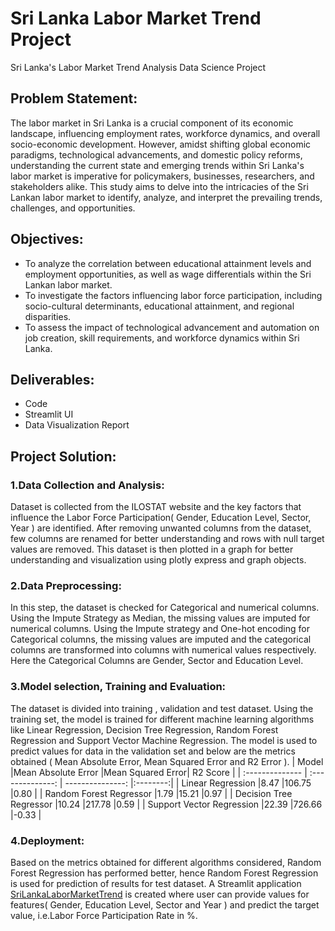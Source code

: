 # Sri Lanka Labor Market Trend Project
Sri Lanka's Labor Market Trend Analysis Data Science Project

## Problem Statement:
The labor market in Sri Lanka is a crucial component of its economic landscape, influencing employment rates, workforce dynamics, and overall socio-economic development. However, amidst shifting global economic paradigms, technological advancements, and domestic policy reforms, understanding the current state and emerging trends within Sri Lanka's labor market is imperative for policymakers, businesses, researchers, and stakeholders alike. This study aims to delve into the intricacies of the Sri Lankan labor market to identify, analyze, and interpret the prevailing trends, challenges, and opportunities.

## Objectives:
* To analyze the correlation between educational attainment levels and employment opportunities, as well as wage differentials within the Sri Lankan labor market.
* To investigate the factors influencing labor force participation, including socio-cultural determinants, educational attainment, and regional disparities.
* To assess the impact of technological advancement and automation on job creation, skill requirements, and workforce dynamics within Sri Lanka.

## Deliverables:
* Code
* Streamlit UI
* Data Visualization Report


## Project Solution:
### 1.Data Collection and Analysis: 
Dataset is collected from the ILOSTAT website and the key factors that influence the Labor Force Participation( Gender, Education Level, Sector, Year ) are identified. After removing unwanted columns from the dataset, few columns are renamed for better understanding and rows with null target values are removed. This dataset is then plotted in a graph for better understanding and visualization using plotly express and graph objects.

### 2.Data Preprocessing: 
In this step, the dataset is checked for Categorical and numerical columns. Using the Impute Strategy as Median, the missing values are imputed for numerical columns. Using the Impute strategy and One-hot encoding for Categorical columns, the missing values are imputed and the categorical columns are transformed into columns with numerical values respectively.
Here the Categorical Columns are Gender, Sector and Education Level.

### 3.Model selection, Training and Evaluation: 
The dataset is divided into training , validation and test dataset. Using the training set, the model is trained for different machine learning algorithms like Linear Regression, Decision Tree Regression, Random Forest Regression and Support Vector Machine Regression. The model is used to predict values for data in the validation set and below are the metrics obtained ( Mean Absolute Error, Mean Squared Error and R2 Error ). 
| Model                     |Mean Absolute Error |Mean Squared Error| R2 Score | 
| :--------------           | :--------------:   | ---------------: |:--------:|
| Linear Regression         |8.47                |106.75            |0.80      |
| Random Forest Regressor   |1.79                |15.21             |0.97      |
| Decision Tree Regressor   |10.24               |217.78            |0.59      |
| Support Vector Regression |22.39               |726.66            |-0.33     |

### 4.Deployment: 
Based on the metrics obtained for different algorithms considered, Random Forest Regression has performed better, hence Random Forest Regression is used for prediction of results for test dataset. A Streamlit application [SriLankaLaborMarketTrend](https://sri-lanka-labor-market-trend.streamlit.app/) is created where user can provide values for features( Gender, Education Level, Sector and Year ) and predict the target value, i.e.Labor Force Participation Rate in %.

